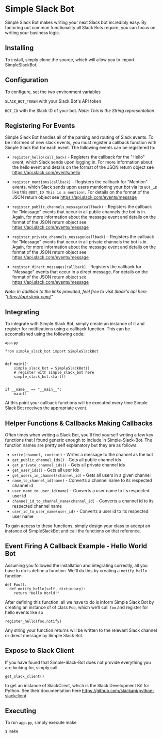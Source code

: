# Simple Slack Bot

Simple Slack Bot makes writing your next Slack bot incredibly easy. By factoring out common functionality all Slack Bots require, you can focus on writing your business logic.


## Installing
To install, simply clone the source, which will allow you to import SimpleSlackBot.


## Configuration

To configure, set the two environment variables

`SLACK_BOT_TOKEN` with your Slack Bot's API token

`BOT_ID` with the Slack ID of your bot.
*Note: This is the String representation*


## Registering For Events

Simple Slack Bot handles all of the parsing and routing of Slack events. To be informed of new slack events, you must register a callback function with Simple Slack Bot for each event. The following events can be registered to:

* `register_hello(call_back)` - Registers the callback for the "Hello" event, which Slack sends upon logging in. For more information about the hello event and details on the format of the JSON return object see https://api.slack.com/events/hello


* `register_mentions(callback)` - Registers the callback for "Mention" events, which Slack sends upon users mentioning your bot via its `BOT_ID` like this `@BOT_ID This is a mention!`. For details on the format of the JSON return object see https://api.slack.com/events/message

* `register_public_channels_message(callback)` - Registers the callback for "Message" events that occur in all public channels the bot is in.  Again, for more information about the message event and details on the format of the JSON return object see https://api.slack.com/events/message

* `register_private_channels_message(callback)` - Registers the callback for "Message" events that occur in all private channels the bot is in.  Again, for more information about the message event and details on the format of the JSON return object see https://api.slack.com/events/message

* `register_direct_messages(callback)` - Registers the callback for "Message" events that occur in a direct message. For details on the format of the JSON return object see https://api.slack.com/events/message

*Note: In addition to the links provided, feel free to visit Slack's api here "https://api.slack.com/"*


## Integrating

To integrate with Simple Slack Bot, simply create an instance of it and register for notifications using a callback function. This can be accomplished using the following code:


`app.py`

```
from simple_slack_bot import SimpleSlackBot


def main():
    simple_slack_bot = SimpleSlackBot()
    # register with simple_slack_bot here
    simple_slack_bot.start()


if __name__ == "__main__":
    main()
```

At this point your callback functions will be executed every time Simple Slack Bot receives the appropriate event.


## Helper Functions & Callbacks Making Callbacks
Often times when writing a Slack Bot, you'll find yourself writing a few key functions that I found generic enough to include in Simple-Slack-Bot. The function names are pretty self explanatory but they are as follows:


* `write(channel, content)` - Writes a message to the channel as the bot
* `get_public_channel_ids()` - Gets all public channel ids
* `get_private_channel_ids()` - Gets all private channel ids
* `get_user_ids()` - Gets all user ids
* `get_users_in_channel(channel_id)` - Gets all users in a given channel
* `name_to_channel_id(name)` - Converts a channel name to its respected channel id
* `user_name_to_user_id(name)` - Converts a user name to its respected user id
* `channel_id_to_channel_name(channel_id)` - Converts a channel id to its respected channel name
* `user_id_to_user_name(user_id)` - Converts a user id to its respected user name

To gain access to these functions, simply design your class to accept an instance of SimpleSlackBot and call the functions on that reference.


## Event Firing A Callback Example - Hello World Bot

Assuming you followed the installation and integrating correctly, all you have to do is define a function. We'll do this by creating a `notify_hello` function.

```
def Foo():
  def notify_hello(self, dictionary):
    return "Hello World!"
```

After defining this function, all we have to do is inform Simple Slack Bot by creating an instance of of class `Foo`, which we'll call `foo` and register for hello events like so

 `register_hello(foo.notify)`

Any string your function returns will be written to the relevant Slack channel or direct message  by Simple Slack Bot.


## Expose to Slack Client

If you have found that Simple-Slack-Bot does not provide everything you are looking for, simply call


`get_slack_client()`


to get an instance of SlackClient, which is the Slack Development Kit for Python. See their documentation here https://github.com/slackapi/python-slackclient


## Executing

To run `app.py`, simply execute make

`$ make`
